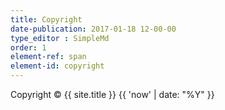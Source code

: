 ```yaml
---
title: Copyright
date-publication: 2017-01-18 12-00-00
type_editor : SimpleMd
order: 1
element-ref: span
element-id: copyright
---
```


Copyright &copy; {{ site.title }} {{ 'now' | date: "%Y" }}

